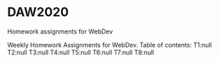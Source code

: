 # DAW2020
Homework assignments for WebDev

Weekly Homework Assignments for WebDev.
Table of contents: 
T1:null
T2:null
T3:null
T4:null
T5:null
T6:null
T7:null
T8:null
